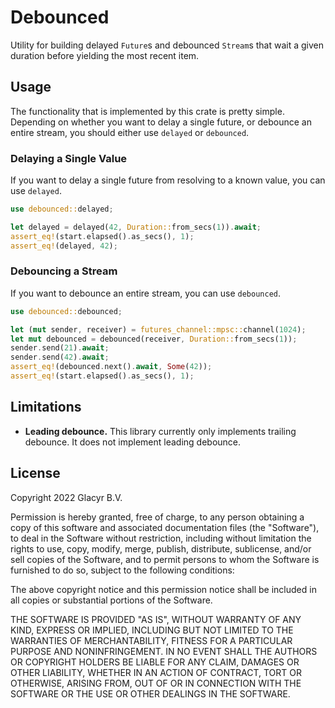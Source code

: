 # Debounced

Utility for building delayed `Future`s and debounced `Stream`s that wait a given
duration before yielding the most recent item.

## Usage
The functionality that is implemented by this crate is pretty simple.  Depending
on whether you want to delay a single future, or debounce an entire stream, you
should either use `delayed` or `debounced`.

### Delaying a Single Value
If you want to delay a single future from resolving to a known value, you can
use `delayed`.

```rust
use debounced::delayed;

let delayed = delayed(42, Duration::from_secs(1)).await;
assert_eq!(start.elapsed().as_secs(), 1);
assert_eq!(delayed, 42);
```

### Debouncing a Stream
If you want to debounce an entire stream, you can use `debounced`.

```rust
use debounced::debounced;

let (mut sender, receiver) = futures_channel::mpsc::channel(1024);
let mut debounced = debounced(receiver, Duration::from_secs(1));
sender.send(21).await;
sender.send(42).await;
assert_eq!(debounced.next().await, Some(42));
assert_eq!(start.elapsed().as_secs(), 1);
```

## Limitations
- __Leading debounce.__ This library currently only implements trailing
  debounce. It does not implement leading debounce.

## License

Copyright 2022 Glacyr B.V.

Permission is hereby granted, free of charge, to any person obtaining a copy of
this software and associated documentation files (the "Software"), to deal in
the Software without restriction, including without limitation the rights to
use, copy, modify, merge, publish, distribute, sublicense, and/or sell copies of
the Software, and to permit persons to whom the Software is furnished to do so,
subject to the following conditions:

The above copyright notice and this permission notice shall be included in all
copies or substantial portions of the Software.

THE SOFTWARE IS PROVIDED "AS IS", WITHOUT WARRANTY OF ANY KIND, EXPRESS OR
IMPLIED, INCLUDING BUT NOT LIMITED TO THE WARRANTIES OF MERCHANTABILITY, FITNESS
FOR A PARTICULAR PURPOSE AND NONINFRINGEMENT. IN NO EVENT SHALL THE AUTHORS OR
COPYRIGHT HOLDERS BE LIABLE FOR ANY CLAIM, DAMAGES OR OTHER LIABILITY, WHETHER
IN AN ACTION OF CONTRACT, TORT OR OTHERWISE, ARISING FROM, OUT OF OR IN
CONNECTION WITH THE SOFTWARE OR THE USE OR OTHER DEALINGS IN THE SOFTWARE.
